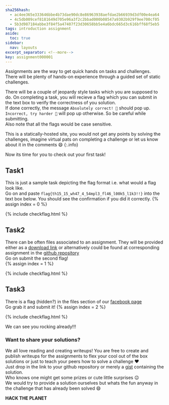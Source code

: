 ```yaml
---
sha256hash: 
  - ac4ee365e333646bbe4b73dae90dc8e86963938aefdae2b66939d3df00e4ea64
  - 4c5db009cef8181649d705e96a3f2c2bbad000b08547a9302b929f9ee700cf05
  - 5b3d987184abbe3f84f5a47407f23d30658bb5e4a6bdc665d3c616bff68f5eb5
tags: introduction assignment
aside:
  toc: true
sidebar:
  nav: layouts
excerpt_separator: <!--more-->
key: assignment000001
---
```


Assignments are the way to get quick hands on tasks and challenges.  
There will be plenty of hands-on experience through a guided set of static challenges.  
<!--more-->
There will be a couple of jeopardy style tasks which you are supposed to do. On completing a task, you will recieve a flag which you can submit in the text box to verify the correctness of you solution.  
If done correctly, the message `Absolutely correct! 🥳` should pop up. `Incorrect, try harder 🥺` will pop up otherwise. So be careful while submitting.  
Also note that all the flags would be case sensitive.

This is a statically-hosted site, you would not get any points by solving the challenges, imagine virtual pats on completing a challenge or let us know about it in the comments :smile:
{:.info}

Now its time for you to check out your first task! 

## Task1 
This is just a sample task depicting the flag format i.e. what would a flag look like.  
Go on and paste `flag{th15_15_wh47_4_54mpl3_fl46_l00k5_l1k3!!}` into the text box below. You should see the confirmation if you did it correctly.
{% assign index = 0 %}

{% include checkflag.html %}

## Task2
There can be often files associated to an assignment. They will be provided either as a [download link](https://github.com/CSEA-IITB/IITBreachers-wiki/blob/master/assigments/what%20are%20assignments/task2.txt?raw=1) or alternatively could be found at corresponding assignment in the [github repository](https://github.com/CSEA-IITB/IITBreachers-wiki/tree/master/assigments)  
Go on submit the second flag!  
{% assign index = 1 %}

{% include checkflag.html %}

## Task3
There is a flag (hidden?) in the files section of our [facebook page](https://www.facebook.com/groups/csec.iitb/)  
Go grab it and submit it!
{% assign index = 2 %}

{% include checkflag.html %}

We can see you rocking already!!!
### Want to share your solutions?  
We all love reading and creating writeups! You are free to create and publish writeups for the assignments to flex your cool out of the box solutions or just to teach your peers how to solve a challenge :heart:  
Just drop in the link to your github repository or merely a [gist](https://gist.github.com/) containing the solution.  
Who knows one might get some prizes or cute little surprises :wink:  
We would try to provide a solution ourselves but whats the fun anyway in the challenge that has already been solved :smile:  

**HACK THE PLANET**




